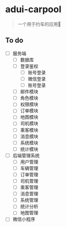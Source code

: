# adui-carpool
> 一个用于约车的应用🚀

## To do

-[ ] 服务端
  -[ ] 数据库
  -[ ] 登录鉴权
    -[ ] 账号登录
    -[ ] 微信登录
    -[ ] 账号登录
  -[ ] 邮件模块
  -[ ] 角色模块
  -[ ] 权限模块
  -[ ] 订单模块
  -[ ] 地图模块
  -[ ] 司机模块
  -[ ] 乘客模块
  -[ ] 消息模块
  -[ ] 系统模块
  -[ ] 统计模块
-[ ] 后端管理系统
  -[ ] 用户管理
  -[ ] 车辆管理
  -[ ] 订单管理
  -[ ] 司机管理
  -[ ] 乘客管理
  -[ ] 消息管理
  -[ ] 系统管理
  -[ ] 统计分析
  -[ ] 地图管理
-[ ] 微信小程序
